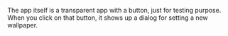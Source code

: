 The app itself is a transparent app with a button, just for testing purpose.
When you click on that button, it shows up a dialog for setting a new wallpaper.
